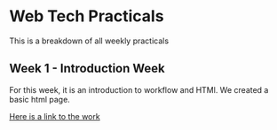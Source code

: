 # Web Tech Practicals

This is a breakdown of all weekly practicals 

## Week 1 - Introduction Week 
For this week, it is an introduction to workflow and HTMl. We created a basic html page. 

[Here is a link to the work](Week-1\Index.html)